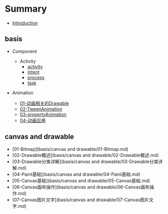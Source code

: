 # Summary

* [Introduction](README.md)

## basis

* Component
    * Activity
        * [activity](basis/component/activity/activity.md)
        * [intent](basis/component/activity/intent.md)
        * [process](basis/component/activity/process.md)
        * [task](basis/component/activity/task.md)

* Animation
    * [01-动画相关的Drawable](basis/animation/01-动画相关的Drawable.md)
    * [02-TweenAnimation](basis/animation/02-TweenAnimation.md)
    * [03-propertyAnimation](basis/animation/03-propertyAnimation.md)
    * [04-动画应用](basis/animation/04-动画应用.md)

## canvas and drawable

* [01-Bitmap](basis/canvas and drawable/01-Bitmap.md)
* [02-Drawable概述](basis/canvas and drawable/02-Drawable概述.md)
* [03-Drawable分类详解](basis/canvas and drawable/03-Drawable分类详解.md)
* [04-Paint基础](basis/canvas and drawable/04-Paint基础.md)
* [05-Canvas基础](basis/canvas and drawable/05-Canvas基础.md)
* [06-Canvas画布操作](basis/canvas and drawable/06-Canvas画布操作.md)
* [07-Canvas图片文字](basis/canvas and drawable/07-Canvas图片文字.md)